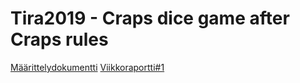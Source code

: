 # Tira2019 - Craps dice game after Craps rules
[Määrittelydokumentti](Docs/Määrittelydokumentti.pdf)
[Viikkoraportti#1](Docs/Viikkoraportti1.pdf)
